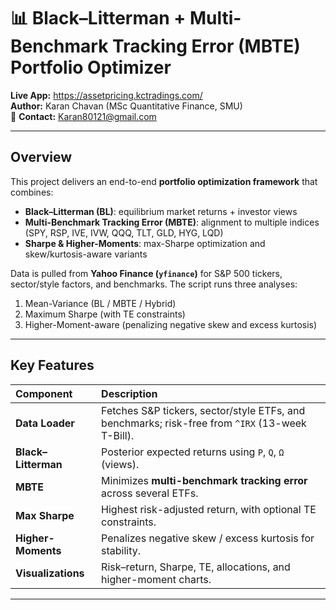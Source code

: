 # 📊 Black–Litterman + Multi-Benchmark Tracking Error (MBTE) Portfolio Optimizer

**Live App:** https://assetpricing.kctradings.com/  
**Author:** Karan Chavan (MSc Quantitative Finance, SMU)  
📧 **Contact:** [Karan80121@gmail.com](mailto:Karan80121@gmail.com)

---

## Overview

This project delivers an end-to-end **portfolio optimization framework** that combines:

- **Black–Litterman (BL)**: equilibrium market returns + investor views  
- **Multi-Benchmark Tracking Error (MBTE)**: alignment to multiple indices (SPY, RSP, IVE, IVW, QQQ, TLT, GLD, HYG, LQD)  
- **Sharpe & Higher-Moments**: max-Sharpe optimization and skew/kurtosis-aware variants

Data is pulled from **Yahoo Finance (`yfinance`)** for S&P 500 tickers, sector/style factors, and benchmarks. The script runs three analyses:
1) Mean-Variance (BL / MBTE / Hybrid)  
2) Maximum Sharpe (with TE constraints)  
3) Higher-Moment-aware (penalizing negative skew and excess kurtosis)

---

## Key Features

| Component | Description |
|:--|:--|
| **Data Loader** | Fetches S&P tickers, sector/style ETFs, and benchmarks; risk-free from `^IRX` (13-week T-Bill). |
| **Black–Litterman** | Posterior expected returns using `P`, `Q`, `Ω` (views). |
| **MBTE** | Minimizes **multi-benchmark tracking error** across several ETFs. |
| **Max Sharpe** | Highest risk-adjusted return, with optional TE constraints. |
| **Higher-Moments** | Penalizes negative skew / excess kurtosis for stability. |
| **Visualizations** | Risk–return, Sharpe, TE, allocations, and higher-moment charts. |

---


